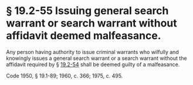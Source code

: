 # § 19.2-55 Issuing general search warrant or search warrant without affidavit deemed malfeasance.

<p>Any person having authority to issue criminal warrants who wilfully and knowingly issues a general search warrant or a search warrant without the affidavit required by § <a href='http://law.lis.virginia.gov/vacode/19.2-54/'>19.2-54</a> shall be deemed guilty of a malfeasance.</p><p>Code 1950, § 19.1-89; 1960, c. 366; 1975, c. 495.</p>